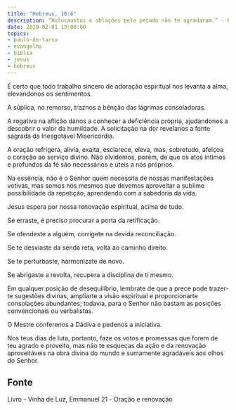 ```yaml
---
title: "Hebreus, 10:6"
description: “Holocaustos e oblações pelo pecado não te agradaram.” - Paulo
date: 2019-02-01 19:00:00
topics: 
- paulo-de-tarso
- evangelho
- biblia
- jesus
- hebreus
---
```


É certo que todo trabalho sincero de adoração espiritual nos levanta a alma,
elevando­nos os sentimentos.

A súplica, no remorso, traz­nos a bênção das lágrimas consoladoras.

A rogativa na aflição dá­nos a conhecer a deficiência própria, ajudando­nos
a descobrir o valor da humildade. A solicitação na dor revela­nos a fonte sagrada da
Inesgotável Misericórdia.

A oração refrigera, alivia, exalta, esclarece, eleva, mas, sobretudo, afeiçoa o
coração ao serviço divino. Não olvidemos, porém, de que os atos íntimos e
profundos da fé são necessários e úteis a nós próprios.

Na essência, não é o Senhor quem necessita de nossas manifestações
votivas, mas somos nós mesmos que devemos aproveitar a sublime possibilidade da
repetição, aprendendo com a sabedoria da vida.

Jesus espera por nossa renovação espiritual, acima de tudo.

Se erraste, é preciso procurar a porta da retificação.

Se ofendeste a alguém, corrige­te na devida reconciliação.

Se te desviaste da senda reta, volta ao caminho direito.

Se te perturbaste, harmoniza­te de novo.

Se abrigaste a revolta, recupera a disciplina de ti mesmo.

Em qualquer posição de desequilíbrio, lembra­te de que a prece pode
trazer­te sugestões divinas, ampliar­te a visão espiritual e proporcionar­te
consolações abundantes; todavia, para o Senhor não bastam as posições
convencionais ou verbalistas.

O Mestre confere­nos a Dádiva e pede­nos a iniciativa.

Nos teus dias de luta, portanto, faze os votos e promessas que forem de teu
agrado e proveito, mas não te esqueças da ação e da renovação aproveitáveis na obra
divina do mundo e sumamente agradáveis aos olhos do Senhor.


## Fonte
Livro - Vinha de Luz, Emmanuel
21 - Oração e renovação
